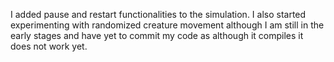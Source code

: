 I added pause and restart functionalities to the simulation. I also started experimenting with randomized creature movement although I am still in the early stages and have yet to commit my code as although it compiles it does not work yet.
